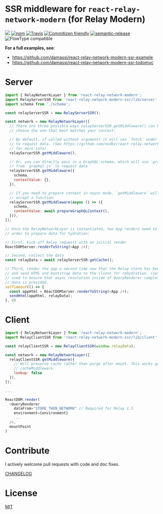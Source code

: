 # SSR middleware for `react-relay-network-modern` (for Relay Modern)

[![](https://img.shields.io/npm/v/react-relay-network-modern-ssr.svg)](https://www.npmjs.com/package/react-relay-network-modern-ssr)
[![npm](https://img.shields.io/npm/dt/react-relay-network-modern-ssr.svg)](http://www.npmtrends.com/react-relay-network-modern-ssr)
[![Travis](https://img.shields.io/travis/nodkz/react-relay-network-modern-ssr.svg?maxAge=2592000)](https://travis-ci.org/nodkz/react-relay-network-modern-ssr)
[![Commitizen friendly](https://img.shields.io/badge/commitizen-friendly-brightgreen.svg)](http://commitizen.github.io/cz-cli/)
[![semantic-release](https://img.shields.io/badge/%20%20%F0%9F%93%A6%F0%9F%9A%80-semantic--release-e10079.svg)](https://github.com/semantic-release/semantic-release)
![FlowType compatible](https://img.shields.io/badge/flowtype-compatible-brightgreen.svg)

**For a full examples, see**:

* https://github.com/damassi/react-relay-network-modern-ssr-example
* https://github.com/damassi/react-relay-network-modern-ssr-todomvc

# Server

```js
import { RelayNetworkLayer } from 'react-relay-network-modern';
import RelayServerSSR from 'react-relay-network-modern-ssr/lib/server';
import schema from './schema';

const relayServerSSR = new RelayServerSSR();

const network = new RelayNetworkLayer([
  // There are three possible ways relayServerSSR.getMiddleware() can be used;
  // choose the one that best matches your context:

  // By default, if called without arguments it will use `fetch` under the hood
  // to request data. (See https://github.com/nodkz/react-relay-network-modern
  // for more info)
  relayServerSSR.getMiddleware(),

  // Or, you can directly pass in a GraphQL schema, which will use `graphql`
  // from `graphql-js` to request data
  relayServerSSR.getMiddleware({
    schema,
    contextValue: {},
  }),

  // If you need to prepare context in async mode, `getMiddleware` will also
  // accept a function:
  relayServerSSR.getMiddleware(async () => ({
    schema,
    contextValue: await prepareGraphQLContext(),
  })),
]);

// Once the RelayNetworkLayer is instantiated, two App renders need to be made in
// order to prepare data for hydration:

// First, kick off Relay requests with an initial render
ReactDOMServer.renderToString(<App />);

// Second, collect the data
const relayData = await relayServerSSR.getCache();

// Third, render the app a second time now that the Relay store has been primed
// and send HTML and bootstrap data to the client for rehydration. (setTimeout is
// used to ensure that async resolution inside of QueryRenderer completes once
// data is provided.
setTimeout(() => {
  const appHtml = ReactDOMServer.renderToString(<App />);
  sendHtml(appHtml, relayData);
}, 0)
```

# Client

```js
import { RelayNetworkLayer } from 'react-relay-network-modern';
import RelayClientSSR from 'react-relay-network-modern-ssr/lib/client';

const relayClientSSR = new RelayClientSSR(window.relayData);

const network = new RelayNetworkLayer([
  relayClientSSR.getMiddleware({
    // Will preserve cache rather than purge after mount. This works great with
    // cacheMiddleware.
    lookup: false
  }),
]);

...

ReactDOM.render(
  <QueryRenderer
    dataFrom="STORE_THEN_NETWORK" // Required for Relay 1.5
    environment={environment}
    ...
  />,
  mountPoint
)
```

# Contribute

I actively welcome pull requests with code and doc fixes.

[CHANGELOG](https://github.com/nodkz/react-relay-network-modern-ssr/blob/master/CHANGELOG.md)

# License

[MIT](https://github.com/nodkz/react-relay-network-modern-ssr/blob/master/LICENSE.md)
